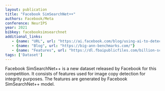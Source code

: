 ```yaml
---
layout: publication
title: "Facebook SimSearchNet++"
authors: Facebook/Meta
conference: NeurIPS
year: 2021
bibkey: facebooksimsearchnet
additional_links:
   - {name: "URL", url: "https://ai.facebook.com/blog/using-ai-to-detect-covid-19-misinformation-and-exploitative-content"}
   - {name: "Blog", url: "https://big-ann-benchmarks.com/"}
   - {name: "Features", url: "https://dl.fbaipublicfiles.com/billion-scale-ann-benchmarks/FB_ssnpp_database.u8bin"}
tags: ['Dataset']
---
```

Facebook SimSearchNet++ is a new dataset released by Facebook for this competition. It consists of features used for image copy detection for integrity purposes. The features are generated by Facebook SimSearchNet++ model.
